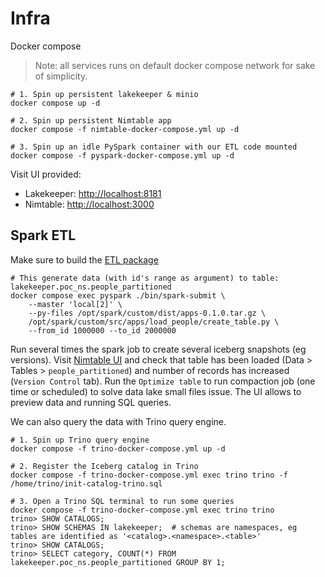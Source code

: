 # Infra

Docker compose

> Note: all services runs on default docker compose network for sake of simplicity.

```shell
# 1. Spin up persistent lakekeeper & minio
docker compose up -d

# 2. Spin up persistent Nimtable app
docker compose -f nimtable-docker-compose.yml up -d

# 3. Spin up an idle PySpark container with our ETL code mounted
docker compose -f pyspark-docker-compose.yml up -d
```

Visit UI provided:
* Lakekeeper: [http://localhost:8181](http://localhost:8181)
* Nimtable: [http://localhost:3000](http://localhost:3000)


## Spark ETL

Make sure to build the [ETL package](../etl/README.md)

```shell
# This generate data (with id's range as argument) to table: lakekeeper.poc_ns.people_partitioned
docker compose exec pyspark ./bin/spark-submit \
    --master 'local[2]' \
    --py-files /opt/spark/custom/dist/apps-0.1.0.tar.gz \
    /opt/spark/custom/src/apps/load_people/create_table.py \
    --from_id 1000000 --to_id 2000000
```

Run several times the spark job to create several iceberg snapshots (eg versions). Visit [Nimtable UI](http://localhost:3000) and check that table has been loaded (Data > Tables > `people_partitioned`) and number of records has increased (`Version Control` tab). Run the `Optimize table` to run compaction job (one time or scheduled) to solve data lake small files issue. The UI allows to preview data and running SQL queries. 

We can also query the data with Trino query engine.

```shell
# 1. Spin up Trino query engine
docker compose -f trino-docker-compose.yml up -d

# 2. Register the Iceberg catalog in Trino 
docker compose -f trino-docker-compose.yml exec trino trino -f /home/trino/init-catalog-trino.sql

# 3. Open a Trino SQL terminal to run some queries
docker compose -f trino-docker-compose.yml exec trino trino
trino> SHOW CATALOGS;
trino> SHOW SCHEMAS IN lakekeeper;  # schemas are namespaces, eg tables are identified as '<catalog>.<namespace>.<table>'
trino> SHOW CATALOGS;
trino> SELECT category, COUNT(*) FROM lakekeeper.poc_ns.people_partitioned GROUP BY 1;
```

